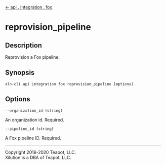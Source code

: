 [<- api . integration . fox](index.md)

# reprovision_pipeline

## Description

Reprovision a Fox pipeline.

## Synopsis

```
xln-cli api integration fox reprovision_pipeline [options]
```

## Options

`--organization_id (string)`

An organization id. Required.

`--pipeline_id (string)`

A Fox pipeline ID. Required.

---

Copyright 2019-2020 Teapot, LLC.  
Xilution is a DBA of Teapot, LLC.
